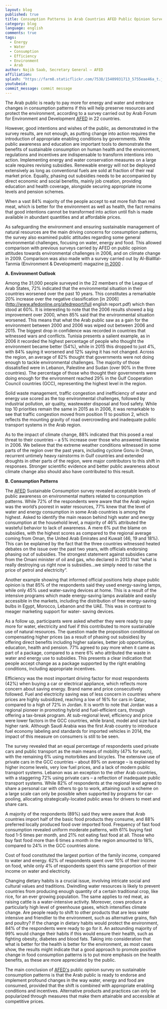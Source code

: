 ```yaml
---
layout: blog
published: true
title: Consumption Patterns in Arab Countries AFED Public Opinion Survey
category: blog
language: english
comments: true
tags: 
  - Energy
  - Water
  - Consumption
  - Efficiency
  - Environment
  - Arab
author: Najib Saab, Secretary General – AFED
affiliation: 
splash: "https://farm8.staticflickr.com/7538/15409931713_5755eae46a_t.jpg"
youtubeid: 
commit_message: commit message
---
```

The Arab public is ready to pay more for energy and water and embrace changes in consumption patterns if this will help preserve resources and protect the environment, according to a survey carried out by Arab Forum for Environment and Development [AFED](http://www.afedonline.org/en/) in 22 countries. 
<!-- more -->
However, good intentions and wishes of the public, as demonstrated in the survey results, are not enough, as putting change into action requires the introduction of appropriate enabling conditions by governments. While public awareness and education are important tools to demonstrate the benefits of sustainable consumption on human health and the environment, regulations and incentives are indispensable to transform intentions into action. Implementing energy and water conservation measures on a large scale requires revising subsidies. Renewable energy will not be deployed extensively as long as conventional fuels are sold at fraction of their real market price. Equally, phasing out subsidies needs to be accompanied by direct economic and social benefits, mainly job creation, providing education and health coverage, alongside securing appropriate income levels and pension schemes. 

When a vast 84% majority of the people accept to eat more fish than red meat, which is better for the environment as well as health, the fact remains that good intentions cannot be transformed into action until fish is made available in abundant quantities and at affordable prices. 

As safeguarding the environment and ensuring sustainable management of natural resources are the main driving concerns for consumption patterns, the survey also examined public attitudes regarding some general environmental challenges, focusing on water, energy and food. This allowed comparison with previous surveys carried by AFED on public opinion attitudes towards environmental challenges in 2006, and on climate change in 2009. Comparison was also made with a survey carried out by Al-BiaWal-Tanmia (Environment & Development) magazine [in 2000](http://www.afedmag.com/english/) . 

**A. Environment Outlook**
 
Among the 31,000 people surveyed in the 22 members of the League of Arab States, 72% indicated that the environmental situation in their countries worsened over the past 10 years. This constitutes a remarkable 20% increase over the negative classification [in 2006](http://www.afedonline.org/afedreport/full english report.pdf) which then stood at 60%. It is interesting to note that the 2006 results showed a big improvement over 2000, when 85% said that the environmental situation worsened. This means that what the Arab public saw as a gain for the environment between 2000 and 2006 was wiped out between 2006 and 2015. The biggest drop in confidence was recorded in countries that witnessed wars and conflicts. Tunisia presents a salient example, as in 2006 it recorded the highest percentage of people who thought the environment became better (54%), while in 2015 this dropped to just 4%, with 84% saying it worsened and 12% saying it has not changed. Across the region, an average of 82% thought that governments were not doing enough to tackle environmental challenges. The majority of those dissatisfied were in Lebanon, Palestine and Sudan (over 90% in the three countries). The percentage of those who thought their governments were doing enough for the environment reached 29% in the Gulf Cooperation Council countries (GCC), representing the highest level in the region. 

Solid waste management, traffic congestion and inefficiency of water and energy use scored as the top environmental challenges, followed by industrial pollution, air quality, wastewater disposal and food safety. While top 10 priorities remain the same in 2015 as in 2006, it was remarkable to see that traffic congestion moved from position 11 to position 2, which reflects the mounting gravity of road overcrowding and inadequate public transport systems in the Arab region. 

As to the impact of climate change, 88% indicated that this posed a real threat to their countries – a 5% increase over those who answered likewise in 2006. We believe that the extreme weather conditions witnessed in some parts of the region over the past years, including cyclone Gonu in Oman, recurrent untimely heavy rainstorms in Gulf countries and extended droughts in other parts of the region, were major contributors to this shift in responses. Stronger scientific evidence and better public awareness about climate change also should also have contributed to this result. 

**B. Consumption Patterns**

The [AFED](http://www.afedonline.org/en/) Sustainable Consumption survey revealed acceptable levels of public awareness on environmental matters related to consumption patterns. While 72% of the respondents were aware that the Arab region was the world’s poorest in water resources, 77% knew that the level of water and energy consumption in some Arab countries is among the highest. Asked to identify the main reason behind high water and energy consumption at the household level, a majority of 46% attributed the wasteful behavior to lack of awareness. A mere 6% put the blame on subsidies, with the highest scores as compared to the regional average coming from Oman, the United Arab Emirates and Kuwait (46, 19 and 18%). This can be explained by the fact that the three countries witnessed heated debates on the issue over the past two years, with officials endorsing phasing out of subsidies. The strongest statement against subsidies came from the Omani minister of oil and gas, who declared in 2013 that “what is really destroying us right now is subsidies...we simply need to raise the price of petrol and electricity”. 

Another example showing that informed official positions help shape public opinion is that 85% of the respondents said they used energy-saving lamps, while only 45% used water-saving devices at home. This is a result of the intensive programs which made energy-saving lamps available and easily accessible in the markets, including the distribution of free energy-saving bulbs in Egypt, Morocco, Lebanon and the UAE. This was in contrast to meager marketing support for water- saving devices. 

As a follow up, participants were asked whether they were ready to pay more for water, electricity and fuel if this contributed to more sustainable use of natural resources. The question made the proposition conditional on compensating higher prices (as a result of phasing out subsidies) by offering direct benefits including higher salaries, better job opportunities, education, health and pension. 77% agreed to pay more when it came as part of a package, compared to a mere 6% who attributed the waste in water and energy use to subsidies. This presents a clear indication that people accept change as a package supported by the right enabling conditions, including appropriate incentives. 

Efficiency was the most important driving factor for most respondents (42%) when buying a car or electrical appliance, which reflects more concern about saving energy. Brand name and price consecutively followed. Fuel and electricity saving was of less concern in countries where prices are highly subsidized, reaching a low of 16% for cars in Qatar, compared to a high of 72% in Jordan. It is worth to note that Jordan was a regional pioneer in promoting hybrid and fuel-efficient cars, through offering a tax-break program. At sub-regional level, efficiency and price were lower factors in the GCC countries, while brand, model and size had a higher rank. Although Saudi Arabia was the first Arab country to introduce fuel economy labeling and standards for imported vehicles in 2014, the impact of this measure on consumers is still to be seen. 

The survey revealed that an equal percentage of respondents used private cars and public transport as the main means of mobility (47% for each), with the remaining 6% using motorbikes and bicycles. The extensive use of private cars in the GCC countries – about 89% on average – is explained by higher income levels, very low fuel prices, and a lack of modern public transport systems. Lebanon was an exception to the other Arab countries, with a staggering 72% using private cars – a reflection of inadequate public transport systems. While 82% of respondents at the regional level agreed to share a personal car with others to go to work, attaining such a scheme on a large scale can only be possible when supported by programs for car-pooling, allocating strategically-located public areas for drivers to meet and share cars. 

A majority of the respondents (89%) said they were aware that Arab countries import half of the basic food products they consume, and 88% preferred locally produced food over imported food. Frequency of fast food consumption revealed uniform moderate patterns, with 61% buying fast food 1-5 times per month, and 21% not eating fast food at all. Those who buy fast food more than 6 times a month in the region amounted to 18%, compared to 24% in the GCC countries alone. 

Cost of food constituted the largest portion of the family income, compared to water and energy. 62% of respondents spent over 10% of their income on food, while only 4% of respondents spent this same proportion of their income on water and electricity. 

Changing dietary habits is a crucial issue, involving intricate social and cultural values and traditions. Dwindling water resources is likely to prevent countries from producing enough quantity of a certain traditional crop, like rice, for an ever growing population. The same applies to red meat, as raising cattle is a water-intensive activity. Moreover, cows produce a particularly high level of greenhouse gases, which intensifies climate change. Are people ready to shift to other products that are less water intensive and friendlier to the environment, such as alternative grains, fish and poultry? If the change in dietary habits would protect the environment, 84% of the respondents were ready to go for it. An astounding majority of 99% would change their habits if this would ensure their health, such as fighting obesity, diabetes and blood fats. Taking into consideration that what is better for the health is better for the environment, as most cases show, the results might indicate that a good approach to promote positive change in food consumption patterns is to put more emphasis on the health benefits, as these are more appreciated by the public. 

The main conclusion of [AFED's](http://www.afedonline.org/en/) public opinion survey on sustainable consumption patterns is that the Arab public is ready to endorse and implement profound changes in the way water, energy and food are consumed, provided that the shift is combined with appropriate enabling conditions and incentives. Alternative products and practices can only be popularized through measures that make them attainable and accessible at competitive prices.